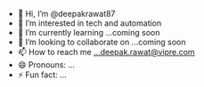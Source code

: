 - 👋 Hi, I’m @deepakrawat87
- 👀 I’m interested in tech and automation
- 🌱 I’m currently learning ...coming soon
- 💞️ I’m looking to collaborate on ...coming soon
- 📫 How to reach me ...deepak.rawat@vipre.com
- 😄 Pronouns: ...
- ⚡ Fun fact: ...

<!---
deepakrawat87/deepakrawat87 is a ✨ special ✨ repository because its `README.md` (this file) appears on your GitHub profile.
You can click the Preview link to take a look at your changes.
--->
